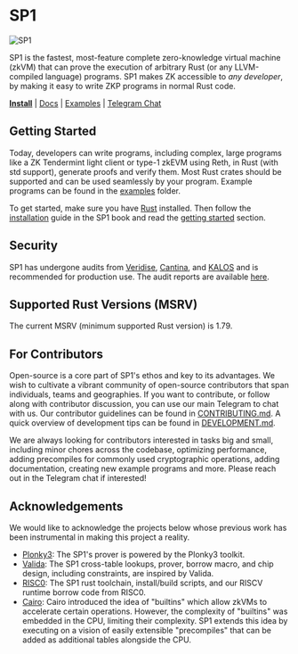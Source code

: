 # SP1

![SP1](./assets/sp1.png)

SP1 is the fastest, most-feature complete zero-knowledge virtual machine (zkVM) that can prove the execution of arbitrary Rust (or any LLVM-compiled language) programs. SP1 makes ZK accessible to *any developer*, by making it easy to write ZKP programs in normal Rust code.

**[Install](https://docs.succinct.xyz/docs/getting-started/install)**
| [Docs](https://succinctlabs.github.io/sp1)
| [Examples](https://github.com/succinctlabs/sp1/tree/main/examples)
| [Telegram Chat](https://t.me/+AzG4ws-kD24yMGYx)

## Getting Started 

Today, developers can write programs, including complex, large programs like a ZK Tendermint light client or type-1 zkEVM using Reth, in Rust (with std support), generate proofs and verify them. Most Rust crates should be supported and can be used seamlessly by your program. Example programs can be found in the [examples](https://github.com/succinctlabs/sp1/tree/main/examples) folder.

To get started, make sure you have [Rust](https://www.rust-lang.org/tools/install) installed. Then follow the [installation](https://succinctlabs.github.io/sp1/getting-started/install.html) guide in the SP1 book and read the [getting started](https://succinctlabs.github.io/sp1/getting-started/quickstart.html) section.

## Security

SP1 has undergone audits from [Veridise](https://www.veridise.com/), [Cantina](https://cantina.xyz/),
and [KALOS](https://kalos.xyz/) and is recommended for production use. The audit reports are available [here](./audits).

## Supported Rust Versions (MSRV)

The current MSRV (minimum supported Rust version) is 1.79.

## For Contributors

Open-source is a core part of SP1's ethos and key to its advantages. We wish to cultivate a vibrant community of open-source contributors that span individuals, teams and geographies. If you want to contribute, or follow along with contributor discussion, you can use our main Telegram to chat with us. Our contributor guidelines can be found in [CONTRIBUTING.md](./CONTRIBUTING.md). A quick overview of development tips can be found in [DEVELOPMENT.md](./DEVELOPMENT.md).

We are always looking for contributors interested in tasks big and small, including minor chores across the codebase, optimizing performance, adding precompiles for commonly used cryptographic operations, adding documentation, creating new example programs and more. Please reach out in the Telegram chat if interested!

## Acknowledgements

We would like to acknowledge the projects below whose previous work has been instrumental in making this project a reality.

- [Plonky3](https://github.com/Plonky3/Plonky3): The SP1's prover is powered by the Plonky3 toolkit.
- [Valida](https://github.com/valida-xyz/valida): The SP1 cross-table lookups, prover, borrow macro, and chip design, including constraints, are inspired by Valida.
- [RISC0](https://github.com/risc0/risc0): The SP1 rust toolchain, install/build scripts, and our RISCV runtime borrow code from RISC0.
- [Cairo](https://docs.cairo-lang.org/how_cairo_works/builtins.html): Cairo introduced the idea of "builtins" which allow zkVMs to accelerate certain operations. However, the complexity of "builtins" was embedded in the CPU, limiting their complexity. SP1 extends this idea by executing on a vision of easily extensible "precompiles" that can be added as additional tables alongside the CPU.
